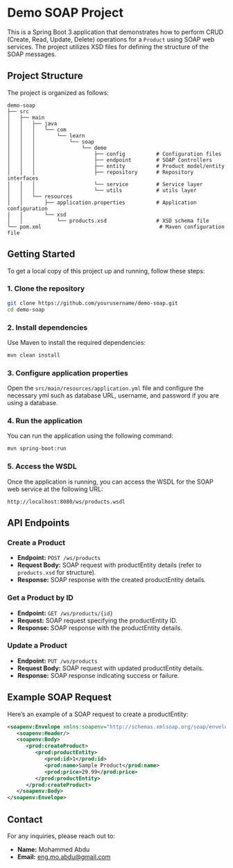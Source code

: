 # Demo SOAP Project

This is a Spring Boot 3 application that demonstrates how to perform CRUD (Create, Read, Update, Delete) operations for a `Product` using SOAP web services. The project utilizes XSD files for defining the structure of the SOAP messages.

## Project Structure

The project is organized as follows:

```
demo-soap
├── src
│   ├── main
│   │   ├── java
│   │   │   └── com
│   │   │       └── learn
│   │   │           └── soap
│   │   │               └── demo
│   │   │                   ├── config          # Configuration files
│   │   │                   ├── endpoint        # SOAP Controllers
│   │   │                   ├── entity          # Product model/entity
│   │   │                   ├── repository      # Repository interfaces
│   │   │                   └── service         # Service layer
│   │   │                   └── utils           # utils layer
│   │   └── resources
│   │       ├── application.properties          # Application configuration
│   │       └── xsd
│   │           └── products.xsd                # XSD schema file
└── pom.xml                                      # Maven configuration file
```

## Getting Started

To get a local copy of this project up and running, follow these steps:

### 1. Clone the repository

```bash
git clone https://github.com/yourusername/demo-soap.git
cd demo-soap
```

### 2. Install dependencies

Use Maven to install the required dependencies:

```bash
mvn clean install
```

### 3. Configure application properties

Open the `src/main/resources/application.yml` file and configure the necessary yml such as database URL, username, and password if you are using a database.

### 4. Run the application

You can run the application using the following command:

```bash
mvn spring-boot:run
```

### 5. Access the WSDL

Once the application is running, you can access the WSDL for the SOAP web service at the following URL:

```
http://localhost:8080/ws/products.wsdl
```

## API Endpoints

### Create a Product

- **Endpoint:** `POST /ws/products`
- **Request Body:** SOAP request with productEntity details (refer to `products.xsd` for structure).
- **Response:** SOAP response with the created productEntity details.

### Get a Product by ID

- **Endpoint:** `GET /ws/products/{id}`
- **Request:** SOAP request specifying the productEntity ID.
- **Response:** SOAP response with the productEntity details.

### Update a Product

- **Endpoint:** `PUT /ws/products`
- **Request Body:** SOAP request with updated productEntity details.
- **Response:** SOAP response indicating success or failure.

## Example SOAP Request

Here’s an example of a SOAP request to create a productEntity:

```xml
<soapenv:Envelope xmlns:soapenv="http://schemas.xmlsoap.org/soap/envelope/" xmlns:prod="http://www.learn.com/soapDemo/gen">
   <soapenv:Header/>
   <soapenv:Body>
      <prod:createProduct>
         <prod:productEntity>
            <prod:id>1</prod:id>
            <prod:name>Sample Product</prod:name>
            <prod:price>29.99</prod:price>
         </prod:productEntity>
      </prod:createProduct>
   </soapenv:Body>
</soapenv:Envelope>
```

## Contact

For any inquiries, please reach out to:

- **Name:** Mohammed Abdu
- **Email:** eng.mo.abdu@gmail.com
